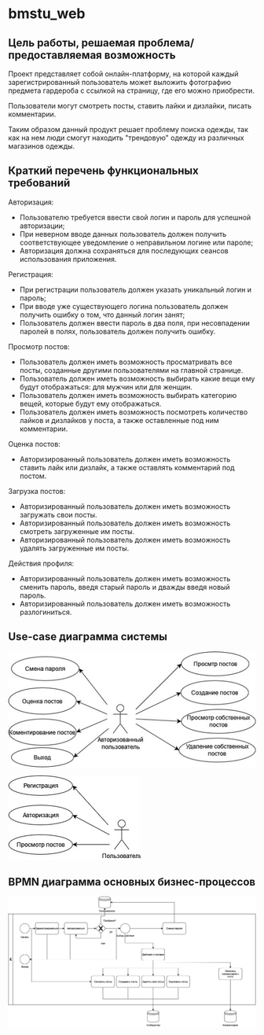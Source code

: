 # bmstu_web

## Цель работы, решаемая проблема/предоставляемая возможность

Проект представляет собой онлайн-платформу, на которой каждый зарегистрированный пользователь может выложить фотографию предмета гардероба с ссылкой на страницу, где его можно приобрести.

Пользователи могут смотреть посты, ставить лайки и дизлайки, писать комментарии.

Таким образом данный продукт решает проблему поиска одежды, так как на нем люди смогут находить "трендовую" одежду из различных магазинов одежды.

## Краткий перечень функциональных требований

Авторизация:
- Пользователю требуется ввести свой логин и пароль для успешной авторизации;
- При неверном вводе данных пользователь должен получить соответствующее уведомление о неправильном логине или пароле;
- Авторизация должна сохраняться для последующих сеансов использования приложения.

Регистрация:
- При регистрации пользователь должен указать уникальный логин и пароль;
- При вводе уже существующего логина пользователь должен получить ошибку о том, что данный логин занят;
- Пользователь должен ввести пароль в два поля, при несовпадении паролей в полях, пользователь должен получить ошибку.

Просмотр постов:
- Пользователь должен иметь возможность просматривать все посты, созданные другими пользователями на главной странице.
- Пользователь должен иметь возможность выбирать какие вещи ему будут отображаться: для мужчин или для женщин.
- Пользователь должен иметь возможность выбирать категорию вещей, которые будут ему отображаться.
- Пользователь должен иметь возможность посмотреть количество лайков и дизлайков у поста, а также оставленные под ним комментарии.

Оценка постов:
- Авторизированный пользователь должен иметь возможность ставить лайк или дизлайк, а также оставлять комментарий под постом.

Загрузка постов:
- Авторизированный пользователь должен иметь возможность загружать свои посты.
- Авторизированный пользователь должен иметь возможность смотреть загруженные им посты.
- Авторизированный пользователь должен иметь возможность удалять загруженные им посты.

Действия профиля:
- Авторизированный пользователь должен иметь возможность сменить пароль, введя старый пароль и дважды введя новый пароль.
- Авторизированный пользователь должен иметь возможность разлогиниться.

## Use-case диаграмма системы

![](./assets/use-case-auth.jpg)

![](./assets/use-case-nonauth.jpg)

## BPMN диаграмма основных бизнес-процессов

![](./assets/bpmn.jpg)
